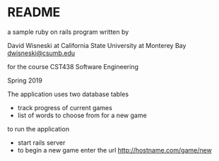 # README

a sample ruby on rails program written by 

David Wisneski at California State University at Monterey Bay 
dwisneski@csumb.edu

for the course CST438 Software Engineering 

Spring 2019

The application uses two database tables

- track progress of current games 
- list of words to choose from for a new game

to run the application 

- start rails server
- to begin a new game enter the url http://hostname.com/game/new 
  
  
